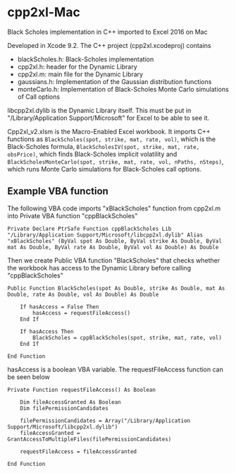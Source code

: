 # cpp2xl-Mac
Black Scholes implementation in C++ imported to Excel 2016 on Mac

Developed in Xcode 9.2. The C++ project (cpp2xl.xcodeproj) contains
- blackScholes.h:   Black-Scholes implementation
- cpp2xl.h:         header for the Dynamic Library
- cpp2xl.m:         main file for the Dynamic Library
- gaussians.h:      Implementation of the Gaussian distribution functions
- monteCarlo.h:     Implementation of Black-Scholes Monte Carlo simulations of Call options

libcpp2xl.dylib is the Dynamic Library itself. This must be put in "/Library/Application Support/Microsoft" for Excel to be able to see it.

Cpp2xl_v2.xlsm is the Macro-Enabled Excel workbook. It imports C++ functions as `BlackScholes(spot, strike, mat, rate, vol)`, which is the Black-Scholes formula, `BlackScholesIV(spot, strike, mat, rate, obsPrice)`, which finds Black-Scholes implicit volatility and `BlackScholesMonteCarlo(spot, strike, mat, rate, vol, nPaths, nSteps)`, which runs Monte Carlo simulations for Black-Scholes call options.

## Example VBA function

The following VBA code imports "xBlackScholes" function from cpp2xl.m into Private VBA function "cppBlackScholes"

```
Private Declare PtrSafe Function cppBlackScholes Lib "/Library/Application Support/Microsoft/libcpp2xl.dylib" Alias "xBlackScholes" (ByVal spot As Double, ByVal strike As Double, ByVal mat As Double, ByVal rate As Double, ByVal vol As Double) As Double
```

Then we create Public VBA function "BlackScholes" that checks whether the workbook has access to the Dynamic Library before calling "cppBlackScholes"

```
Public Function BlackScholes(spot As Double, strike As Double, mat As Double, rate As Double, vol As Double) As Double

    If hasAccess = False Then
        hasAccess = requestFileAccess()
    End If
    
    If hasAccess Then
        BlackScholes = cppBlackScholes(spot, strike, mat, rate, vol)
    End If
    
End Function
```

hasAccess is a boolean VBA variable. The requestFileAccess function can be seen below

```
Private Function requestFileAccess() As Boolean
    
    Dim fileAccessGranted As Boolean
    Dim filePermissionCandidates
    
    filePermissionCandidates = Array("/Library/Application Support/Microsoft/libcpp2xl.dylib")
    fileAccessGranted = GrantAccessToMultipleFiles(filePermissionCandidates)
    
    requestFileAccess = fileAccessGranted

End Function
```
